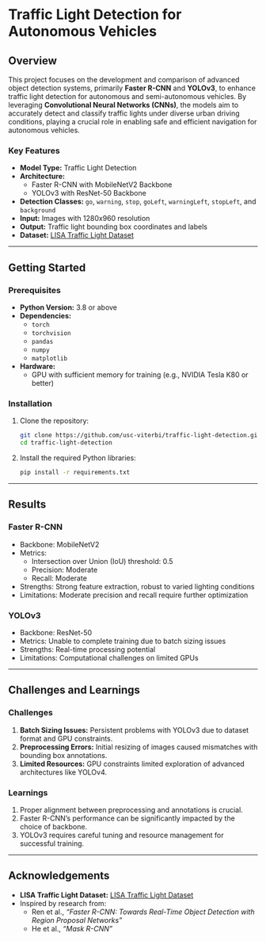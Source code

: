 # Traffic Light Detection for Autonomous Vehicles

## Overview

This project focuses on the development and comparison of advanced object detection systems, primarily **Faster R-CNN** and **YOLOv3**, to enhance traffic light detection for autonomous and semi-autonomous vehicles. By leveraging **Convolutional Neural Networks (CNNs)**, the models aim to accurately detect and classify traffic lights under diverse urban driving conditions, playing a crucial role in enabling safe and efficient navigation for autonomous vehicles.

### Key Features
- **Model Type:** Traffic Light Detection
- **Architecture:** 
  - Faster R-CNN with MobileNetV2 Backbone
  - YOLOv3 with ResNet-50 Backbone
- **Detection Classes:** `go`, `warning`, `stop`, `goLeft`, `warningLeft`, `stopLeft`, and `background`
- **Input:** Images with 1280x960 resolution
- **Output:** Traffic light bounding box coordinates and labels
- **Dataset:** [LISA Traffic Light Dataset](https://www.kaggle.com/datasets/mbornoe/lisa-traffic-light-dataset/)

---

## Getting Started

### Prerequisites
- **Python Version:** 3.8 or above
- **Dependencies:**
  - `torch`
  - `torchvision`
  - `pandas`
  - `numpy`
  - `matplotlib`
- **Hardware:**
  - GPU with sufficient memory for training (e.g., NVIDIA Tesla K80 or better)

### Installation
1. Clone the repository:
   ```bash
   git clone https://github.com/usc-viterbi/traffic-light-detection.git
   cd traffic-light-detection
2. Install the required Python libraries:
   ```bash
   pip install -r requirements.txt

---

## Results
### Faster R-CNN
- Backbone: MobileNetV2
- Metrics:
  - Intersection over Union (IoU) threshold: 0.5
  - Precision: Moderate
  - Recall: Moderate
- Strengths: Strong feature extraction, robust to varied lighting conditions
- Limitations: Moderate precision and recall require further optimization
### YOLOv3
- Backbone: ResNet-50
- Metrics: Unable to complete training due to batch sizing issues
- Strengths: Real-time processing potential
- Limitations: Computational challenges on limited GPUs

---

## Challenges and Learnings

### Challenges
1. **Batch Sizing Issues:** Persistent problems with YOLOv3 due to dataset format and GPU constraints.
2. **Preprocessing Errors:** Initial resizing of images caused mismatches with bounding box annotations.
3. **Limited Resources:** GPU constraints limited exploration of advanced architectures like YOLOv4.

### Learnings
1. Proper alignment between preprocessing and annotations is crucial.
2. Faster R-CNN’s performance can be significantly impacted by the choice of backbone.
3. YOLOv3 requires careful tuning and resource management for successful training.

---

## Acknowledgements

- **LISA Traffic Light Dataset:** [LISA Traffic Light Dataset](https://www.kaggle.com/datasets/mbornoe/lisa-traffic-light-dataset/)
- Inspired by research from:
  - Ren et al., *“Faster R-CNN: Towards Real-Time Object Detection with Region Proposal Networks”*
  - He et al., *“Mask R-CNN”*


